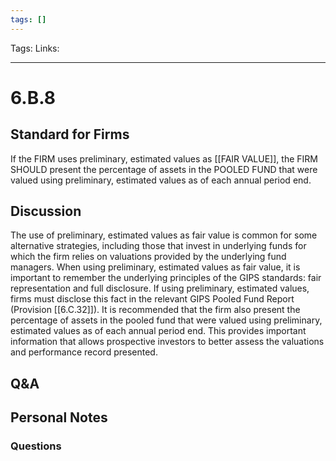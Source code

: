 ```yaml
---
tags: []
---
```

Tags:
Links: 
___
# 6.B.8
## Standard for Firms
If the FIRM uses preliminary, estimated values as [[FAIR VALUE]], the FIRM SHOULD present the percentage of assets in the POOLED FUND that were valued using preliminary, estimated values as of each annual period end.
## Discussion
The use of preliminary, estimated values as fair value is common for some alternative strategies, including those that invest in underlying funds for which the firm relies on valuations provided by the underlying fund managers. When using preliminary, estimated values as fair value, it is important to remember the underlying principles of the GIPS standards: fair representation and full disclosure. If using preliminary, estimated values, firms must disclose this fact in the relevant GIPS Pooled Fund Report (Provision [[6.C.32]]). It is recommended that the firm also present the percentage of assets in the pooled fund that were valued using preliminary, estimated values as of each annual period end. This provides important information that allows prospective investors to better assess the valuations and performance record presented.
## Q&A

## Personal Notes

### Questions